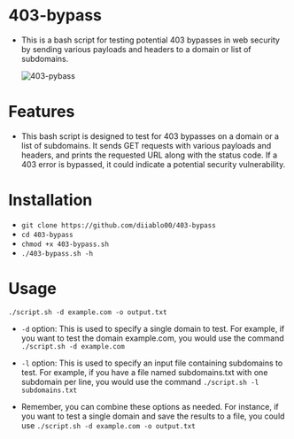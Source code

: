 # 403-bypass
- This is a bash script for testing potential 403 bypasses in web security by sending various payloads and headers to a domain or list of subdomains.

  ![403-pybass](https://github.com/diiablo00/403-bypass/assets/140319882/59e779e9-0f53-4e40-89c5-230d98fa1774)
# Features
- This bash script is designed to test for 403 bypasses on a domain or a list of subdomains. It sends GET requests with various payloads and headers, and prints the requested URL along with the status code. If a 403 error is bypassed, it could indicate a potential security vulnerability.
# Installation
   * `git clone https://github.com/diiablo00/403-bypass`
   * `cd 403-bypass`
   * `chmod +x 403-bypass.sh`
   * `./403-bypass.sh -h`
# Usage
`./script.sh -d example.com -o output.txt`


- `-d` option: This is used to specify a single domain to test. For example, if you want to test the domain example.com, you would use the command `./script.sh -d example.com`

- `-l` option: This is used to specify an input file containing subdomains to test. For example, if you have a file named subdomains.txt with one subdomain per line, you would use the command `./script.sh -l subdomains.txt`

- Remember, you can combine these options as needed. For instance, if you want to test a single domain and save the results to a file, you could use `./script.sh -d example.com -o output.txt`
